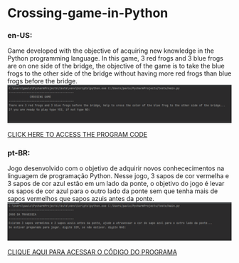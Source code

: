 # Crossing-game-in-Python
### en-US:

Game developed with the objective of acquiring new knowledge in the Python programming language. In this game, 3 red frogs and 3 blue frogs are on one side of the bridge, the objective of the game is to take the blue frogs to the other side of the bridge without having more red frogs than blue frogs before the bridge.
![ingif](https://github.com/pvictor1206/Crossing-game-in-Python/blob/main/IN.gif)

<a href="https://github.com/pvictor1206/Crossing-game-in-Python/blob/main/mainIN.py">CLICK HERE TO ACCESS THE PROGRAM CODE</a> 

### pt-BR:

Jogo desenvolvido com o objetivo de adquirir novos conhececimentos na linguagem de programação Python. Nesse jogo, 3 sapos de cor vermelha e 3 sapos de cor azul estão em um lado da ponte, o objetivo do jogo é levar os sapos de cor azul para o outro lado da ponte sem que tenha mais de sapos vermelhos que sapos azuis antes da ponte.
![brgif](https://github.com/pvictor1206/Crossing-game-in-Python/blob/main/BR.gif)

<a href="https://github.com/pvictor1206/Crossing-game-in-Python/blob/main/mainPT.py">CLIQUE AQUI PARA ACESSAR O CÓDIGO DO PROGRAMA</a> 
